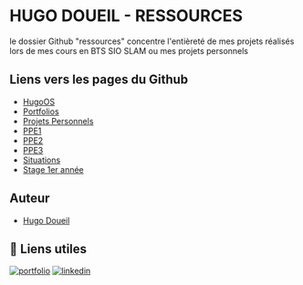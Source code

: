 # HUGO DOUEIL - RESSOURCES

le dossier Github "ressources" concentre l'entièreté de mes projets réalisés lors de mes cours en BTS SIO SLAM ou mes projets personnels 

## Liens vers les pages du Github

 - [HugoOS](https://github.com/Ormidales/ressources/tree/main/personnel/hugoos)
 - [Portfolios](https://github.com/Ormidales/ressources/tree/main/personnel/portfolio)
 - [Projets Personnels](https://github.com/Ormidales/ressources/tree/main/personnel/projets)
 - [PPE1](https://github.com/Ormidales/ressources/tree/main/scolaire/ppe1)
 - [PPE2](https://github.com/Ormidales/ressources/tree/main/scolaire/ppe2)
 - [PPE3](https://github.com/Ormidales/ressources/tree/main/scolaire/ppe3)
 - [Situations](https://github.com/Ormidales/ressources/tree/main/scolaire/situations)
 - [Stage 1er année](https://github.com/Ormidales/ressources/tree/main/scolaire/stage-1)

## Auteur

- [Hugo Doueil](https://github.com/Ormidales)

## 🔗 Liens utiles
[![portfolio](https://img.shields.io/badge/my_portfolio-000?style=for-the-badge&logo=ko-fi&logoColor=white)](https://hugodoueil.fr)
[![linkedin](https://img.shields.io/badge/linkedin-0A66C2?style=for-the-badge&logo=linkedin&logoColor=white)](https://www.linkedin.com/in/hugodoueil)
